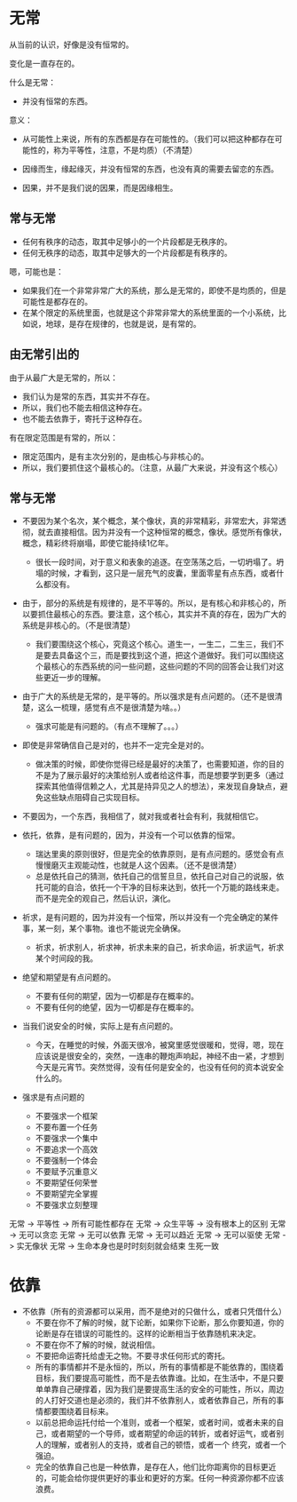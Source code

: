 # 无常

从当前的认识，好像是没有恒常的。


变化是一直存在的。

什么是无常：

- 并没有恒常的东西。

意义：

- 从可能性上来说，所有的东西都是存在可能性的。（我们可以把这种都存在可能性的，称为平等性，注意，不是均质）（不清楚）





- 因缘而生，缘起缘灭，并没有恒常的东西，也没有真的需要去留恋的东西。
- 因果，并不是我们说的因果，而是因缘相生。

## 常与无常


- 任何有秩序的动态，取其中足够小的一个片段都是无秩序的。
- 任何无秩序的动态，取其中足够大的一个片段都是有秩序的。

嗯，可能也是：

- 如果我们在一个非常非常广大的系统，那么是无常的，即使不是均质的，但是可能性是都存在的。
- 在某个限定的系统里面，也就是这个非常非常大的系统里面的一个小系统，比如说，地球，是存在规律的，也就是说，是有常的。


## 由无常引出的

由于从最广大是无常的，所以：

- 我们认为是常的东西，其实并不存在。
- 所以，我们也不能去相信这种存在。
- 也不能去依靠于，寄托于这种存在。

有在限定范围是有常的，所以：

- 限定范围内，是有主次分别的，是由核心与非核心的。
- 所以，我们要抓住这个最核心的。（注意，从最广大来说，并没有这个核心）









## 常与无常

- 不要因为某个名次，某个概念，某个像状，真的非常精彩，非常宏大，非常透彻，就去直接相信。因为并没有一个这种恒常的概念，像状。感觉所有像状，概念，精彩终将崩塌，即使它能持续1亿年。
  - 很长一段时间，对于意义和表象的追逐。在空荡荡之后，一切坍塌了。坍塌的时候，才看到，这只是一层充气的皮囊，里面零星有点东西，或者什么都没有。
- 由于，部分的系统是有规律的，是不平等的。所以，是有核心和非核心的，所以要抓住最核心的东西。要注意，这个核心，其实并不真的存在，因为广大的系统是非核心的。（不是很清楚）
  - 我们要围绕这个核心，究竟这个核心。道生一，一生二，二生三，我们不是要去具备这个三，而是要找到这个道，把这个道做好。我们可以围绕这个最核心的东西系统的问一些问题，这些问题的不同的回答会让我们对这些更近一步的理解。
- 由于广大的系统是无常的，是平等的。所以强求是有点问题的。（还不是很清楚，这么一梳理，感觉有点不是很清楚为啥。。）
  - 强求可能是有问题的。（有点不理解了。。。）
- 即使是非常确信自己是对的，也并不一定完全是对的。
  - 做决策的时候，即使你觉得已经是最好的决策了，也需要知道，你的目的不是为了展示最好的决策给别人或者给这件事，而是想要学到更多（通过探索其他值得信赖之人，尤其是持异见之人的想法），来发现自身缺点，避免这些缺点阻碍自己实现目标。
- 不要因为，一个东西，我相信了，就对我或者社会有利，我就相信它。
- 依托，依靠，是有问题的，因为，并没有一个可以依靠的恒常。
  - 瑞达里奥的原则很好，但是完全的依靠原则，是有点问题的。感觉会有点慢慢磨灭主观能动性，也就是人这个因素。（还不是很清楚）
  - 总是依托自己的猜测，依托自己的信誓旦旦，依托自己对自己的说服，依托可能的自洽，依托一个干净的目标来达到，依托一个万能的路线来走。而不是完全的观自己，然后认识，演化。
- 祈求，是有问题的，因为并没有一个恒常，所以并没有一个完全确定的某件事，某一刻，某个事物。谁也不能说完全确保。
  - 祈求，祈求别人，祈求神，祈求未来的自己，祈求命运，祈求运气，祈求某个时间段的我。
- 绝望和期望是有点问题的。
  - 不要有任何的期望，因为一切都是存在概率的。
  - 不要有任何的绝望，因为一切都是存在概率的。
- 当我们说安全的时候，实际上是有点问题的。
  - 今天，在睡觉的时候，外面天很冷，被窝里感觉很暖和，觉得，嗯，现在应该说是很安全的，突然，一连串的鞭炮声响起，神经不由一紧，才想到今天是元宵节。突然觉得，没有任何是安全的，也没有任何的资本说安全什么的。


- 强求是有点问题的
  - 不要强求一个框架
  - 不要布置一个任务
  - 不要强求一个集中
  - 不要追求一个高效
  - 不要强制一个体会
  - 不要赋予沉重意义
  - 不要期望任何荣誉
  - 不要期望完全掌握
  - 不要强求立刻整理






无常 -> 平等性 -> 所有可能性都存在
无常 -> 众生平等 -> 没有根本上的区别
无常 -> 无可以贪恋
无常 -> 无可以依靠
无常 -> 无可以趋近
无常 -> 无可以驱使
无常 -> 实无像状
无常 -> 生命本身也是时时刻刻就会结束 生死一致






# **依靠**


- 不依靠（所有的资源都可以采用，而不是绝对的只做什么，或者只凭借什么）
  - 不要在你不了解的时候，就下论断，如果你下论断，那么你要知道，你的论断是存在错误的可能性的。这样的论断相当于依靠随机来决定。
  - 不要在你不了解的时候，就说相信。
  - 不要把命运寄托给虚无之物。不要寻求任何形式的寄托。
  - 所有的事情都并不是永恒的，所以，所有的事情都是不能依靠的，围绕着目标，我们要提高可能性，而不是去依靠谁。比如，在生活中，不是只要单单靠自己硬撑着，因为我们是要提高生活的安全的可能性，所以，周边的人打好交道也是必须的，我们并不依靠别人，或者依靠自己，所有的事情都要围绕着目标来。
  - 以前总把命运托付给一个准则，或者一个框架，或者时间，或者未来的自己，或者期望的一个导师，或者期望的命运的转折，或者好运气，或者别人的理解，或者别人的支持，或者自己的顿悟，或者一个 终究，或者一个强迫。
  - 完全的依靠自己也是一种依靠，是存在人，他们比你距离你的目标更近的，可能会给你提供更好的事业和更好的方案。任何一种资源你都不应该浪费。